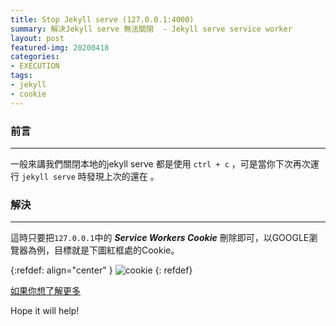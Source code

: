 ```yaml
---
title: Stop Jekyll serve (127.0.0.1:4000)
summary: 解決Jekyll serve 無法關閉  - Jekyll serve service worker
layout: post
featured-img: 20200418
categories:
- EXECUTION
tags:
- jekyll
- cookie
---
```


### 前言
---
一般來講我們關閉本地的jekyll serve 都是使用 `ctrl + c` ，可是當你下次再次運行 `jekyll serve` 時發現上次的還在 。

### 解決
---
這時只要把`127.0.0.1`中的 ***Service Workers Cookie***  刪除即可，以GOOGLE瀏覽器為例，目標就是下圖紅框處的Cookie。

{:refdef: align="center" }
![cookie](https://i.imgur.com/hk0qGZQ.png)
{: refdef}

[如果你想了解更多](https://developers.google.com/web/fundamentals/primers/service-workers/lifecycle?hl=zh-tw)

Hope it will help!

